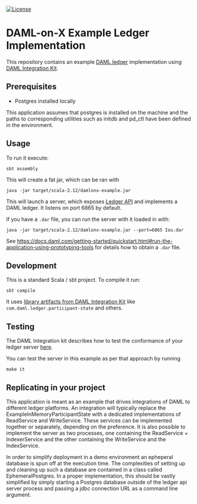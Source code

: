 [![License](https://img.shields.io/badge/License-Apache%202.0-blue.svg)](https://github.com/digital-asset/daml-on-x-example/blob/master/LICENSE)

# DAML-on-X Example Ledger Implementation

This repository contains an example [DAML
ledger](https://docs.daml.com/concepts/ledger-model/index.html) implementation
using [DAML Integration
Kit](https://docs.daml.com/daml-integration-kit/index.html).

## Prerequisites

* Postgres installed locally

This application assumes that postgres is installed on the machine and the
paths to corresponding utilities such as initdb and pd_ctl have been defined in the
environment.


## Usage

To run it execute:

    sbt assembly

This will create a fat jar, which can be ran with

    java -jar target/scala-2.12/damlonx-example.jar

This will launch a server, which exposes [Ledger
API](https://docs.daml.com/app-dev/ledger-api-introduction/index.html) and
implements a DAML ledger. It listens on port 6865 by default.

If you have a `.dar` file, you can run the server with it loaded in with:

    java -jar target/scala-2.12/damlonx-example.jar --port=6865 Iou.dar

See https://docs.daml.com/getting-started/quickstart.html#run-the-application-using-prototyping-tools
for details how to obtain a `.dar` file.

## Development

This is a standard Scala / sbt project. To compile it run:

    sbt compile

It uses [library artifacts from DAML Integration
Kit](https://docs.daml.com/daml-integration-kit/index.html#library-infrastructure-overview)
like `com.daml.ledger.participant-state` and others.

## Testing

The DAML Integration kit describes how to test the conformance of your ledger
server
[here](https://docs.daml.com/daml-integration-kit/index.html#integration-kit-testing).

You can test the server in this example as per that approach by running

    make it

## Replicating in your project

This application is meant as an example that drives integrations of DAML to 
different ledger platforms. An integration will typically replace the
ExampleInMemoryParticipantState with a dedicated implementations of ReadService 
and WriteService. These services can be implemented together or separately,
depending on the preference. It is also possible to implement the server as two
processes, one containing the ReadService + IndexerService and the other 
containing the WriteService and the IndexService.

In order to simplify deployment in a demo environment
an epheperal database is spun off at the execution time. The complexities of setting
up and cleaning up such a database are contained in a class called EphemeralPostgres.
In a proper implementation, this should be vastly simplified by simply starting a 
Postgres database outside of the ledger api server process and passing a jdbc
connection URL as a command line argument.  
